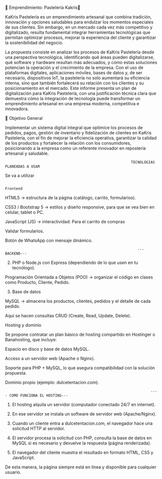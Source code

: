 🧁 Emprendimiento: Pastelería Kakris🧁

KaKris Pastelería es un emprendimiento artesanal que combina tradición, innovación y opciones saludables para endulzar los momentos especiales de sus clientes. Sin embargo, en un mercado cada vez más competitivo y digitalizado, resulta fundamental integrar herramientas tecnológicas que permitan optimizar procesos, mejorar la experiencia del cliente y garantizar la sostenibilidad del negocio.

La propuesta consiste en analizar los procesos de KaKris Pastelería desde una perspectiva tecnológica, identificando qué áreas pueden digitalizarse, qué software y hardware resultan más adecuados, y cómo estas soluciones potencian la operación y el crecimiento de la empresa. Con el uso de plataformas digitales, aplicaciones móviles, bases de datos y, de ser necesario, dispositivos IoT, la pastelería no solo aumentará su eficiencia interna, sino que también fortalecerá su relación con los clientes y su posicionamiento en el mercado.
Este informe presenta un plan de digitalización para KaKris Pastelería, con una justificación técnica clara que demuestra cómo la integración de tecnología puede transformar un emprendimiento artesanal en una empresa moderna, competitiva e innovadora.

🎯 Objetivo General

Implementar un sistema digital integral que optimice los procesos de pedidos, pagos, gestión de inventario y fidelización de clientes en KaKris Pastelería, con el fin de mejorar la eficiencia operativa, garantizar la calidad de los productos y fortalecer la relación con los consumidores, posicionando a la empresa como un referente innovador en repostería artesanal y saludable.
















                                                           
                                                               
                                                              TECNOLOGIAS PLANEADAS A USAR
   Se va a utilizar                                                               
                                                                  
                                                                     Frontend 

HTML5 → estructura de la página (catálogo, carrito, formularios).

CSS3 / Bootstrap 5 → estilos y diseño responsive, para que se vea bien en celular, tablet o PC.

JavaScript (JS) → interactividad: Para el carrito de compras   



Validar formularios.

Botón de WhatsApp con mensaje dinámico.


                                                                 ---BACKEND---
                                                                 
2. PHP o Node.js con Express (dependiendo de lo que usen en tu tecnólogo).

Programación Orientada a Objetos (POO) → organizar el código en clases como Producto, Cliente, Pedido.


3. Base de datos

MySQL → almacena los productos, clientes, pedidos y el detalle de cada pedido.

Aquí se hacen consultas CRUD (Create, Read, Update, Delete).

Hosting y dominio

Se propone contratar un plan básico de hosting compartido en Hostinger o Banahosting, que incluye:

Espacio en disco y base de datos MySQL.

Acceso a un servidor web (Apache o Nginx).

Soporte para PHP + MySQL, lo que asegura compatibilidad con la solución propuesta.

Dominio propio (ejemplo: dulcetentacion.com).

                                                                       ---- COMO FUNCIONA EL HOSTING---

1. El hosting alquila un servidor (computador conectado 24/7 en internet).


2. En ese servidor se instala un software de servidor web (Apache/Nginx).


3. Cuando un cliente entra a dulcetentacion.com, el navegador hace una solicitud HTTP al servidor.


4. El servidor procesa la solicitud con PHP, consulta la base de datos en MySQL si es necesario y devuelve la respuesta (página renderizada).


5. El navegador del cliente muestra el resultado en formato HTML, CSS y JavaScript.

De esta manera, la página siempre está en línea y disponible para cualquier usuario.
